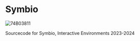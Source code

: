 # Symbio
![74B03811](https://github.com/interactive-environments/edition_2324/assets/40024607/415af534-1577-4551-aa59-e573f7a87463)

Sourcecode for Symbio, Interactive Environments 2023-2024
